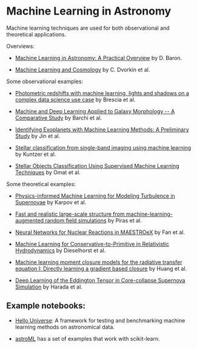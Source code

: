 # Machine Learning in Astronomy

Machine learning techniques are used for both observational and theoretical applications.

Overviews:

* [Machine Learning in Astronomy: A Practical Overview](https://arxiv.org/pdf/1904.07248.pdf) by D. Baron.

* [Machine Learning and Cosmology](https://arxiv.org/pdf/2203.08056.pdf) by C. Dvorkin et al.

Some observational examples:

* [Photometric redshifts with machine learning, lights and shadows on a complex data science use case](https://arxiv.org/abs/2104.06774) by Brescia et al.

* [Machine and Deep Learning Applied to Galaxy Morphology -- A Comparative Study](https://arxiv.org/abs/1901.07047) by Barchi et al.

* [Identifying Exoplanets with Machine Learning Methods: A Preliminary Study](https://arxiv.org/abs/2204.00721) by Jin et al.

* [Stellar classification from single-band imaging using machine learning](https://www.aanda.org/articles/aa/full_html/2016/07/aa28660-16/aa28660-16.html) by Kuntzer et al.

* [Stellar Objects Classification Using Supervised Machine Learning Techniques](https://ieeexplore.ieee.org/document/9994215) by Omat et al.


Some theoretical examples:

* [Physics-informed Machine Learning for Modeling Turbulence in Supernovae](https://iopscience.iop.org/article/10.3847/1538-4357/ac88cc/pdf) by Karpov et al.

* [Fast and realistic large-scale structure from machine-learning-augmented random field simulations](https://arxiv.org/abs/2205.07898) by Piras et al.

* [Neural Networks for Nuclear Reactions in MAESTROeX](https://iopscience.iop.org/article/10.3847/1538-4357/ac9a4b) by Fan et al.

* [Machine Learning for Conservative-to-Primitive in Relativistic Hydrodynamics](https://arxiv.org/abs/2109.02679) by Dieselhorst et al.

* [Machine learning moment closure models for the radiative transfer equation I: Directly learning a gradient based closure](https://www.sciencedirect.com/science/article/abs/pii/S0021999122000031) by Huang et al.

* [Deep Learning of the Eddington Tensor in Core-collapse Supernova Simulation](https://iopscience.iop.org/article/10.3847/1538-4357/ac3998/pdf) by Harada et al.

## Example notebooks:

* [Hello Universe](https://archive.stsci.edu/hello-universe): A framework for
  testing and benchmarking machine learning methods on astronomical data.

* [astroML](https://www.astroml.org/) has a set of examples that work with
  scikit-learn.
 